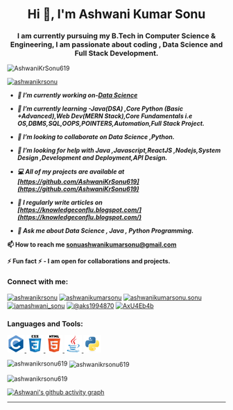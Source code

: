 <h1 align="center">Hi 👋, I'm Ashwani Kumar Sonu</h1>


<h3 align="center"> I am currently pursuing my B.Tech in Computer Science & Engineering, I am passionate about coding , Data Science and Full Stack  Development.</h3>

<p align="left"> <img src="https://komarev.com/ghpvc/?username=AshwaniKrSonu619&label=Profile%20views&color=0e75b6&style=flat" alt="AshwaniKrSonu619" /> </p>

<p align="left"> <a href="https://twitter.com/ashwanikrsonu" target="blank"><img src="https://img.shields.io/twitter/follow/ashwanikrsonu?logo=twitter&style=for-the-badge" alt="ashwanikrsonu" /></a> </p>

- ***🔭 I’m currently working on-[Data Science](https://github.com/AshwaniKrSonu619)***

- ***🌱 I’m currently learning -Java(DSA) ,Core Python (Basic +Advanced),Web Dev(MERN Stack),Core Fundamentals i.e OS,DBMS,SQL,OOPS,POINTERS,Automation,Full Stack Project.***

- ***👯 I’m looking to collaborate on Data Science ,Python.***

- ***🤝 I’m looking for help with  Java ,Javascript,ReactJS ,Nodejs,System Design ,Development and Deployment,API Design.***

- ***💻 All of my projects are available at [https://github.com/AshwaniKrSonu619](https://github.com/AshwaniKrSonu619)***

- ***📝 I regularly write articles on [https://knowledgeconflu.blogspot.com/](https://knowledgeconflu.blogspot.com/)***

- ***💬 Ask me about Data Science , Java , Python Programming.***

 **📫 How to reach me sonuashwanikumarsonu@gmail.com**

 **⚡ Fun fact ⚡ 
     - I am open for collaborations and projects.**



<h3 align="left">Connect with me:</h3>
<p align="left">
<a href="https://twitter.com/ashwanikrsonu" target="blank"><img align="center" src="https://raw.githubusercontent.com/rahuldkjain/github-profile-readme-generator/master/src/images/icons/Social/twitter.svg" alt="ashwanikrsonu" height="30" width="40" /></a>
<a href="https://www.linkedin.com/in/ashwani-kumar-sonu-2a5288212/" target="blank"><img align="center" src="https://raw.githubusercontent.com/rahuldkjain/github-profile-readme-generator/master/src/images/icons/Social/linked-in-alt.svg" alt="ashwanikumarsonu" height="30" width="40" /></a>
<a href="https://fb.com/ashwanikumarsonu.sonu" target="blank"><img align="center" src="https://raw.githubusercontent.com/rahuldkjain/github-profile-readme-generator/master/src/images/icons/Social/facebook.svg" alt="ashwanikumarsonu.sonu" height="30" width="40" /></a>
<a href="https://instagram.com/iamashwani_sonu" target="blank"><img align="center" src="https://raw.githubusercontent.com/rahuldkjain/github-profile-readme-generator/master/src/images/icons/Social/instagram.svg" alt="iamashwani_sonu" height="30" width="40" /></a>
<a href="https://www.hackerearth.com/aks1994870" target="blank"><img align="center" src="https://raw.githubusercontent.com/rahuldkjain/github-profile-readme-generator/master/src/images/icons/Social/hackerearth.svg" alt="@aks1994870" height="30" width="40" /></a>
<a href="https://discord.gg/AxU4Eb4b" target="blank"><img align="center" src="https://raw.githubusercontent.com/rahuldkjain/github-profile-readme-generator/master/src/images/icons/Social/discord.svg" alt="AxU4Eb4b" height="30" width="40" /></a>
</p>

<h3 align="left">Languages and Tools:</h3>
<p align="left"> <a href="https://www.cprogramming.com/" target="_blank" rel="noreferrer"> <img src="https://raw.githubusercontent.com/devicons/devicon/master/icons/c/c-original.svg" alt="c" width="40" height="40"/> </a> <a href="https://www.w3schools.com/css/" target="_blank" rel="noreferrer"> <img src="https://raw.githubusercontent.com/devicons/devicon/master/icons/css3/css3-original-wordmark.svg" alt="css3" width="40" height="40"/> </a> <a href="https://www.w3.org/html/" target="_blank" rel="noreferrer"> <img src="https://raw.githubusercontent.com/devicons/devicon/master/icons/html5/html5-original-wordmark.svg" alt="html5" width="40" height="40"/> </a> <a href="https://www.java.com" target="_blank" rel="noreferrer"> <img src="https://raw.githubusercontent.com/devicons/devicon/master/icons/java/java-original.svg" alt="java" width="40" height="40"/> </a> <a href="https://www.python.org" target="_blank" rel="noreferrer"> <img src="https://raw.githubusercontent.com/devicons/devicon/master/icons/python/python-original.svg" alt="python" width="40" height="40"/> </a> </p>

<p><img align="left" src="https://github-readme-stats.vercel.app/api/top-langs?username=ashwanikrsonu619&show_icons=true&locale=en&layout=compact" alt="ashwanikrsonu619" /></p>

<p>&nbsp;<img align="center" src="https://github-readme-stats.vercel.app/api?username=ashwanikrsonu619&show_icons=true&locale=en" alt="ashwanikrsonu619" /></p>

<p><img align="center" src="https://github-readme-streak-stats.herokuapp.com/?user=ashwanikrsonu619&" alt="ashwanikrsonu619" /></p>

<!-- ACTIVITY GRAPH TRACKER -->
[![Ashwani's github activity graph](https://activity-graph.herokuapp.com/graph?username=AshwaniKrSonu619&theme=react-dark)](https://github.com/AshwaniKrSonu619/github-readme-activity-graph)

  

---
  </code>
</p>


<!-- ![My github stats](https://github-readme-stats.vercel.app/api?username=AshwaniKrSonu619&show_icons=true&title_color=fff&icon_color=79ff97&text_color=9f9f9f&bg_color=151515&count_private=true&width=40%&align=left) 
<center><img src="https://logimp.files.wordpress.com/2019/01/viral-p-1.gif?w=736&zoom=2" align="right" width="30%"></center>


